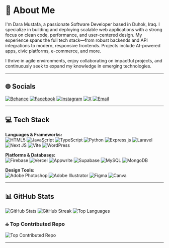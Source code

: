 # 💫 About Me

I'm Dara Mustafa, a passionate Software Developer based in Duhok, Iraq. I specialize in building and deploying scalable web applications with a strong focus on clean code, performance, and user-centered design. My experience spans the full tech stack—from robust backends and API integrations to modern, responsive frontends. Projects include AI-powered apps, civic platforms, e-commerce, and more.

I thrive in agile environments, enjoy collaborating on impactful projects, and continuously seek to expand my knowledge in emerging technologies.

---

## 🌐 Socials

[![Behance](https://img.shields.io/badge/Behance-1769ff?logo=behance&logoColor=white)](https://behance.net/dara01)
[![Facebook](https://img.shields.io/badge/Facebook-%231877F2.svg?logo=Facebook&logoColor=white)](https://facebook.com/DaraMistefa)
[![Instagram](https://img.shields.io/badge/Instagram-%23E4405F.svg?logo=Instagram&logoColor=white)](https://instagram.com/dara01)
[![X](https://img.shields.io/badge/X-black.svg?logo=X&logoColor=white)](https://x.com/dara01x)
[![Email](https://img.shields.io/badge/Email-D14836?logo=gmail&logoColor=white)](mailto:daramistefa30@gmail.com)

---

## 💻 Tech Stack

**Languages & Frameworks:**  
![HTML5](https://img.shields.io/badge/html5-%23E34F26.svg?style=flat&logo=html5&logoColor=white)
![JavaScript](https://img.shields.io/badge/javascript-%23323330.svg?style=flat&logo=javascript&logoColor=%23F7DF1E)
![TypeScript](https://img.shields.io/badge/typescript-%23007ACC.svg?style=flat&logo=typescript&logoColor=white)
![Python](https://img.shields.io/badge/python-3670A0?style=flat&logo=python&logoColor=ffdd54)
![Express.js](https://img.shields.io/badge/express.js-%23404d59.svg?style=flat&logo=express&logoColor=%2361DAFB)
![Laravel](https://img.shields.io/badge/laravel-%23FF2D20.svg?style=flat&logo=laravel&logoColor=white)
![Next JS](https://img.shields.io/badge/Next-black?style=flat&logo=next.js&logoColor=white)
![Vite](https://img.shields.io/badge/vite-%23646CFF.svg?style=flat&logo=vite&logoColor=white)
![WordPress](https://img.shields.io/badge/WordPress-%23117AC9.svg?style=flat&logo=WordPress&logoColor=white)

**Platforms & Databases:**  
![Firebase](https://img.shields.io/badge/firebase-%23039BE5.svg?style=flat&logo=firebase)
![Vercel](https://img.shields.io/badge/vercel-%23000000.svg?style=flat&logo=vercel&logoColor=white)
![Appwrite](https://img.shields.io/badge/Appwrite-%23FD366E.svg?style=flat&logo=appwrite&logoColor=white)
![Supabase](https://img.shields.io/badge/Supabase-3ECF8E?style=flat&logo=supabase&logoColor=white)
![MySQL](https://img.shields.io/badge/mysql-4479A1.svg?style=flat&logo=mysql&logoColor=white)
![MongoDB](https://img.shields.io/badge/MongoDB-%234ea94b.svg?style=flat&logo=mongodb&logoColor=white)

**Design Tools:**  
![Adobe Photoshop](https://img.shields.io/badge/adobe%20photoshop-%2331A8FF.svg?style=flat&logo=adobe%20photoshop&logoColor=white)
![Adobe Illustrator](https://img.shields.io/badge/adobe%20illustrator-%23FF9A00.svg?style=flat&logo=adobe%20illustrator&logoColor=white)
![Figma](https://img.shields.io/badge/figma-%23F24E1E.svg?style=flat&logo=figma&logoColor=white)
![Canva](https://img.shields.io/badge/Canva-%2300C4CC.svg?style=flat&logo=Canva&logoColor=white)

---

## 📊 GitHub Stats

![GitHub Stats](https://github-readme-stats.vercel.app/api?username=dara01x&theme=dark&hide_border=false&include_all_commits=false&count_private=false)
![GitHub Streak](https://nirzak-streak-stats.vercel.app/?user=dara01x&theme=dark&hide_border=false)
![Top Languages](https://github-readme-stats.vercel.app/api/top-langs/?username=dara01x&theme=dark&hide_border=false&include_all_commits=false&count_private=false&layout=compact)

### 🔝 Top Contributed Repo

![Top Contributed Repo](https://github-contributor-stats.vercel.app/api?username=dara01x&limit=5&theme=dark&combine_all_yearly_contributions=true)

---

